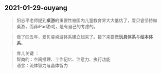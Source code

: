 ##  2021-01-29-ouyang  

> 阳志平老师提到**桌游**的重要性被国内儿童教育界大大低估了，爱贝睿坚持做桌游，而非iPad游戏，是有自己的考虑的。  

> 做了四五年，爱贝睿桌游体系建立起来了。接下来要做**玩具体系**与**绘本体系**。  

>  育儿关键 ：  
    智商的：空间推理、工作记忆、注意力、执行功能  
    语言：流体智力与晶体智力  
